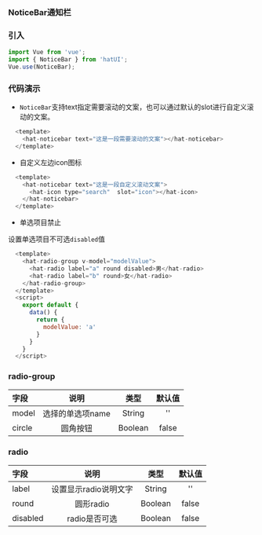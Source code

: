 ### NoticeBar通知栏

### 引入

```js
import Vue from 'vue';
import { NoticeBar } from 'hatUI';
Vue.use(NoticeBar);
```

### 代码演示

- `NoticeBar`支持text指定需要滚动的文案，也可以通过默认的slot进行自定义滚动的文案。

```js
  <template>
    <hat-noticebar text="这是一段需要滚动的文案"></hat-noticebar>
  </template>
```
- 自定义左边icon图标

```js
  <template>
    <hat-noticebar text="这是一段自定义滚动文案">
      <hat-icon type="search"  slot="icon"></hat-icon>
    </hat-noticebar>
  </template>
```
- 单选项目禁止

设置单选项目不可选`disabled`值

```js
  <template>
    <hat-radio-group v-model="modelValue">
      <hat-radio label="a" round disabled>男</hat-radio>
      <hat-radio label="b" round>女</hat-radio>
    </hat-radio-group>
  </template>
  <script>
    export default {
      data() {
        return {
          modelValue: 'a'
        }
      }
    }
  </script>
```



### radio-group

| 字段    | 说明    | 类型 |默认值|
| :------------- |:-------------:| :-----:|:-------:|
| model  | 选择的单选项name | String |''|
| circle  | 圆角按钮   |  Boolean |false|


### radio

| 字段    | 说明    | 类型 |默认值|
| :------------- |:-------------:| :-----:|:-------:|
| label  | 设置显示radio说明文字| String |''|
| round  | 圆形radio   |  Boolean |false| 
| disabled  | radio是否可选   |  Boolean |false| 

<ClientOnly>
  <demo componentName="noticebar" />
</ClientOnly>

